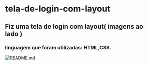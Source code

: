 # tela-de-login-com-layout
## Fiz uma tela de login com layout( imagens ao lado )
### linguagem que foram utilizadas: HTML,CSS.


![README.md](https://github.com/MatheusdeSouzaSilva70/tela-de-login-com-layout/blob/main/tela%20de%20login%20com%20layout.png)

